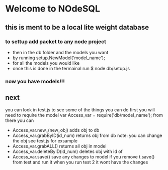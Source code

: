 # Welcome to NOdeSQL
## this is ment to be a local lite weight database
### to settup add packet to any node project 
- then in the db folder and the models you want 
- by running setup.NewModel('model_name');
- for all the models you would like 
- once this is done in the termainal run $ node db/setup.js
### now you have models!!!
## next
you can look in test.js to see some of the things you can do
first you will need to require the model var Access_var = require('db/model_name'); from there you can
- Access_var.new_(new_obj) adds obj to db
- Access_var.grabByID(id_num) returns obj from db note: you can change the obj see test.js for exsample
-  Access_var.grabALL() returns all obj in model
-  Access_var.deleteByID(id_num) deletes obj with id of
-  Access_var.save() save any changes to model if you remove t.save() from test and run it when you run test 2 it wont have the changes

